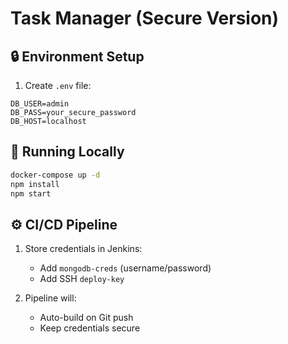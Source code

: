 # Task Manager (Secure Version)

## 🔒 Environment Setup
1. Create `.env` file:
```env
DB_USER=admin
DB_PASS=your_secure_password
DB_HOST=localhost
```

## 🚀 Running Locally
```bash
docker-compose up -d
npm install
npm start
```

## ⚙️ CI/CD Pipeline
1. Store credentials in Jenkins:
   - Add `mongodb-creds` (username/password)
   - Add SSH `deploy-key`

2. Pipeline will:
   - Auto-build on Git push
   - Keep credentials secure